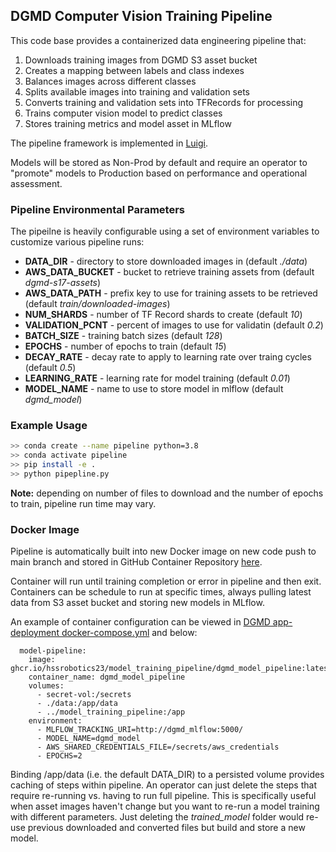 ## DGMD Computer Vision Training Pipeline

This code base provides a containerized data engineering pipeline that:

1. Downloads training images from DGMD S3 asset bucket
1. Creates a mapping between labels and class indexes
1. Balances images across different classes
1. Splits available images into training and validation sets
1. Converts training and validation sets into TFRecords for processing
1. Trains computer vision model to predict classes
1. Stores training metrics and model asset in MLflow

The pipeline framework is implemented in [Luigi](https://luigi.readthedocs.io/en/stable/running_luigi.html).

Models will be stored as Non-Prod by default and require an operator to "promote" models to Production based on performance and operational assessment.

### Pipeline Environmental Parameters

The pipeilne is heavily configurable using a set of environment variables to customize various pipeline runs:

* **DATA_DIR** - directory to store downloaded images in (default _./data_)
* **AWS_DATA_BUCKET** - bucket to retrieve training assets from (default _dgmd-s17-assets_)
* **AWS_DATA_PATH** - prefix key to use for training assets to be retrieved (default _train/downloaded-images_)
* **NUM_SHARDS** - number of TF Record shards to create (default _10_)
* **VALIDATION_PCNT** - percent of images to use for validatin (default _0.2_)
* **BATCH_SIZE** - training batch sizes (default _128_)
* **EPOCHS** - number of epochs to train (default _15_)
* **DECAY_RATE** - decay rate to apply to learning rate over traing cycles (default _0.5_)
* **LEARNING_RATE** - learning rate for model training (default _0.01_)
* **MODEL_NAME** - name to use to store model in mlflow (default _dgmd_model_)

### Example Usage

```bash
>> conda create --name pipeline python=3.8
>> conda activate pipeline
>> pip install -e .
>> python pipepline.py
```

__Note:__ depending on number of files to download and the number of epochs to train, pipeline run time may vary.

### Docker Image

Pipeline is automatically built into new Docker image on new code push to main branch and stored in GitHub Container Repository [here](https://github.com/orgs/hssrobotics23/packages?repo_name=model_training_pipeline).

Container will run until training completion or error in pipeline and then exit.  Containers can be schedule to run at specific times, always pulling latest data from S3 asset bucket and storing new models in MLflow.

An example of container configuration can be viewed in [DGMD app-deployment docker-compose.yml](https://github.com/hssrobotics23/app-deployment/blob/main/docker-compose.yml) and below:


```
  model-pipeline:
    image: ghcr.io/hssrobotics23/model_training_pipeline/dgmd_model_pipeline:latest
    container_name: dgmd_model_pipeline
    volumes:
      - secret-vol:/secrets
      - ./data:/app/data
      - ../model_training_pipeline:/app
    environment:
      - MLFLOW_TRACKING_URI=http://dgmd_mlflow:5000/
      - MODEL_NAME=dgmd_model
      - AWS_SHARED_CREDENTIALS_FILE=/secrets/aws_credentials
      - EPOCHS=2
```

Binding /app/data (i.e. the default DATA_DIR) to a persisted volume provides caching of steps within pipeline.  An operator can just delete the steps that require re-running vs. having to run full pipeline.  This is specifically useful when asset images haven't change but you want to re-run a model training with different parameters.  Just deleting the _trained_model_ folder would re-use previous downloaded and converted files but build and store a new model.
